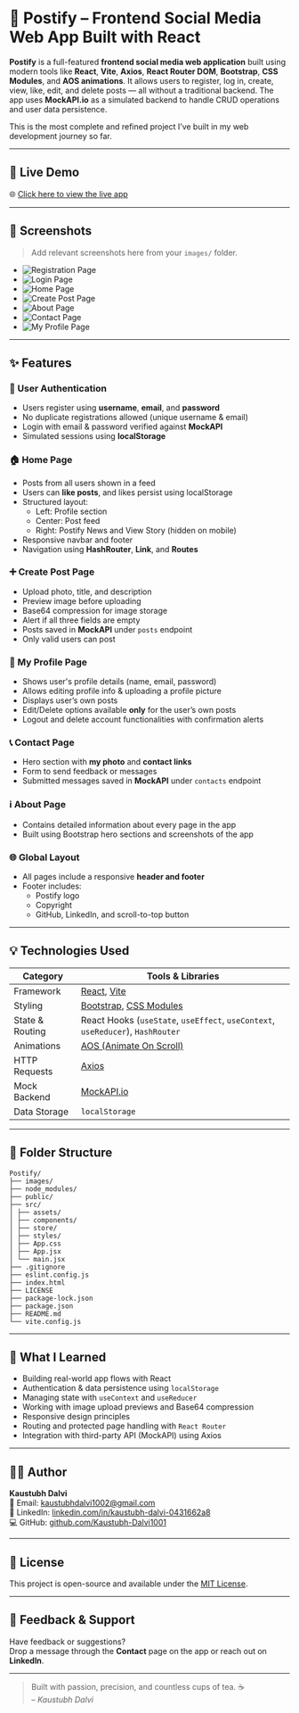# 🚀 Postify – Frontend Social Media Web App Built with React

**Postify** is a full-featured **frontend social media web application** built using modern tools like **React**, **Vite**, **Axios**, **React Router DOM**, **Bootstrap**, **CSS Modules**, and **AOS animations**. It allows users to register, log in, create, view, like, edit, and delete posts — all without a traditional backend. The app uses **MockAPI.io** as a simulated backend to handle CRUD operations and user data persistence.

This is the most complete and refined project I’ve built in my web development journey so far.

---

## 🔗 Live Demo

🌐 [Click here to view the live app](https://your-live-link.com)

---

## 📸 Screenshots

> Add relevant screenshots here from your `images/` folder.

- ![Registration Page](images/Postify_Registration_ss.png)
- ![Login Page](images/Postify_Login_ss.png)
- ![Home Page](images/Postify_home_ss.png)
- ![Create Post Page](images/Postify_create_ss.png)
- ![About Page](images/Postify_about_ss.png)
- ![Contact Page](images/Postify_contact_ss.png)
- ![My Profile Page](images/Postify_Profile_ss.png)

---

## ✨ Features

### 🔐 User Authentication
- Users register using **username**, **email**, and **password**
- No duplicate registrations allowed (unique username & email)
- Login with email & password verified against **MockAPI**
- Simulated sessions using **localStorage**

### 🏠 Home Page
- Posts from all users shown in a feed
- Users can **like posts**, and likes persist using localStorage
- Structured layout:
  - Left: Profile section
  - Center: Post feed
  - Right: Postify News and View Story (hidden on mobile)
- Responsive navbar and footer
- Navigation using **HashRouter**, **Link**, and **Routes**

### ➕ Create Post Page
- Upload photo, title, and description
- Preview image before uploading
- Base64 compression for image storage
- Alert if all three fields are empty
- Posts saved in **MockAPI** under `posts` endpoint
- Only valid users can post

### 👤 My Profile Page
- Shows user's profile details (name, email, password)
- Allows editing profile info & uploading a profile picture
- Displays user’s own posts
- Edit/Delete options available **only** for the user’s own posts
- Logout and delete account functionalities with confirmation alerts

### 📞 Contact Page
- Hero section with **my photo** and **contact links**
- Form to send feedback or messages
- Submitted messages saved in **MockAPI** under `contacts` endpoint

### ℹ️ About Page
- Contains detailed information about every page in the app
- Built using Bootstrap hero sections and screenshots of the app

### 🌐 Global Layout
- All pages include a responsive **header and footer**
- Footer includes:
  - Postify logo
  - Copyright
  - GitHub, LinkedIn, and scroll-to-top button

---

## 💡 Technologies Used

| Category       | Tools & Libraries                                                                 |
|----------------|------------------------------------------------------------------------------------|
| Framework      | [React](https://reactjs.org/), [Vite](https://vitejs.dev/)                        |
| Styling        | [Bootstrap](https://getbootstrap.com/), [CSS Modules](https://css-tricks.com/css-modules-part-1-need/) |
| State & Routing| React Hooks (`useState`, `useEffect`, `useContext`, `useReducer`), `HashRouter`   |
| Animations     | [AOS (Animate On Scroll)](https://michalsnik.github.io/aos/)                      |
| HTTP Requests  | [Axios](https://axios-http.com/)                                                  |
| Mock Backend   | [MockAPI.io](https://mockapi.io/)                                                 |
| Data Storage   | `localStorage`                                                                    |

---

## 📁 Folder Structure

```
Postify/
├── images/
├── node_modules/
├── public/
├── src/
│ ├── assets/
│ ├── components/
│ ├── store/
│ ├── styles/
│ ├── App.css
│ ├── App.jsx
│ └── main.jsx
├── .gitignore
├── eslint.config.js
├── index.html
├── LICENSE
├── package-lock.json
├── package.json
├── README.md
└── vite.config.js
```

---

## 🧠 What I Learned

- Building real-world app flows with React
- Authentication & data persistence using `localStorage`
- Managing state with `useContext` and `useReducer`
- Working with image upload previews and Base64 compression
- Responsive design principles
- Routing and protected page handling with `React Router`
- Integration with third-party API (MockAPI) using Axios

---

## 🙋‍♂️ Author

**Kaustubh Dalvi**  
📧 Email: [kaustubhdalvi1002@gmail.com](mailto:kaustubhdalvi1002@gmail.com)  
🔗 LinkedIn: [linkedin.com/in/kaustubh-dalvi-0431662a8](https://linkedin.com/in/kaustubh-dalvi-0431662a8)  
💻 GitHub: [github.com/Kaustubh-Dalvi1001](https://github.com/Kaustubh-Dalvi1001)

---

## 📜 License

This project is open-source and available under the [MIT License](LICENSE).

---

## 🙌 Feedback & Support

Have feedback or suggestions?  
Drop a message through the **Contact** page on the app or reach out on **LinkedIn**.

---

> Built with passion, precision, and countless cups of tea. ☕  
> – *Kaustubh Dalvi*


